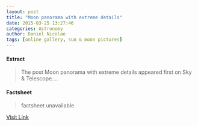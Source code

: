 ```yaml
---
layout: post
title: "Moon panorama with extreme details"
date: 2015-03-25 13:27:46
categories: Astronomy
author: Daniel Nicolae
tags: [online gallery, sun & moon pictures]
---
```



#### Extract
>The post Moon panorama with extreme details appeared first on Sky &amp; Telescope....

#### Factsheet
>factsheet unavailable

[Visit Link](http://www.skyandtelescope.com/online-gallery/moon-panorama-with-extreme-details/)


